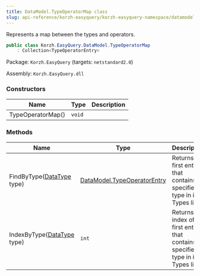 ```yaml
---
title: DataModel.TypeOperatorMap class
slug: api-reference/korzh-easyquery/korzh-easyquery-namespace/datamodel-typeoperatormap-class
---
```

Represents a map between the types and operators.
```csharp
public class Korzh.EasyQuery.DataModel.TypeOperatorMap
    : Collection<TypeOperatorEntry>

```
Package: `Korzh.EasyQuery` (targets: `netstandard2.0`)

Assembly: `Korzh.EasyQuery.dll`

### Constructors

| Name | Type | Description | 
| --- | --- | --- | 
| TypeOperatorMap() | `void` |  | 


### Methods

| Name | Type | Description | 
| --- | --- | --- | 
| FindByType([DataType](/api-reference/easydata-core/easydata-namespace/datatype-enum) type) | [DataModel.TypeOperatorEntry](/api-reference/korzh-easyquery/korzh-easyquery-namespace/datamodel-typeoperatorentry-class) | Returns the first entry that contains specified type in its Types list. | 
| IndexByType([DataType](/api-reference/easydata-core/easydata-namespace/datatype-enum) type) | `int` | Returns index of the first entry that contains specified type in its Types list. |